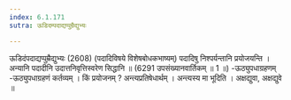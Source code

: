 ```yaml
---
index: 6.1.171
sutra: ऊडिदम्पदाद्यप्पुम्रैद्युभ्यः

---
```

ऊडिदंपदाद्यप्पुम्रैद्युभ्यः (2608) (पदादिविषये विशेषबोधकभाष्यम्) पदादिषु निश्पर्यन्तानि प्रयोजयन्ति । अन्यानि पदादीनि उदात्तनिवृत्तिस्वरेण सिद्धानि ॥ (6291 उपसंख्यानवार्तिकम् ॥ 1 ॥) -ऊठ्युपधाग्रहणम् -ऊठ्युपधाग्रहणं कर्तव्यम् । किं प्रयोजनम् ? अन्त्यप्रतिषेधार्थम् । अन्त्यस्य मा भूदिति । अक्षद्युवा, अक्षद्युवे ॥ 